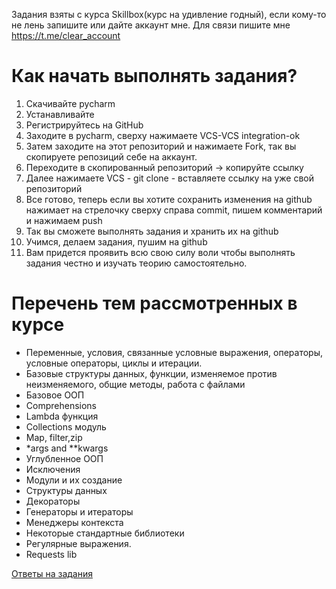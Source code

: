 Задания взяты с курса Skillbox(курс на удивление годный), если кому-то не лень запишите или дайте аккаунт мне. Для связи пишите мне https://t.me/clear_account
# Как начать выполнять задания?<a name="how_to"></a>

1. Скачивайте pycharm
2. Устанавливайте
3. Регистрируйтесь на GitHub
4. Заходите в pycharm, сверху нажимаете VCS-VCS integration-ok
5. Затем заходите на этот репозиторий и нажимаете Fork, так вы скопируете репозиций себе на аккаунт.
6. Переходите в скопированный репозиторий -> копируйте ссылку
7. Далее нажимаете VCS - git clone - вставляете ссылку на уже свой репозиторий
8. Все готово, теперь если вы хотите сохранить изменения на github нажимает на стрелочку сверху справа commit, пишем комментарий и нажимаем push
9. Так вы сможете выполнять задания и хранить их на github
10. Учимся, делаем задания, пушим на github
11. Вам придется проявить всю свою силу воли чтобы выполнять задания честно и изучать теорию самостоятельно.
# Перечень тем рассмотренных в курсе<a name="themes"></a>

* Переменные, условия, связанные условные выражения, операторы, условные операторы, циклы и итерации.
* Базовые структуры данных, функции, изменяемое против неизменяемого, общие методы, работа с файлами
* Базовое ООП
* Comprehensions
* Lambda функция
* Collections модуль
* Map, filter,zip
* *args and **kwargs
* Углубленное ООП
* Исключения
* Модули и их создание
* Структуры данных
* Декораторы
* Генераторы и итераторы
* Менеджеры контекста
* Некоторые стандартные библиотеки
* Регулярные выражения.
* Requests lib

[Ответы на задания](python_course_answers)<a name="answers"></a>